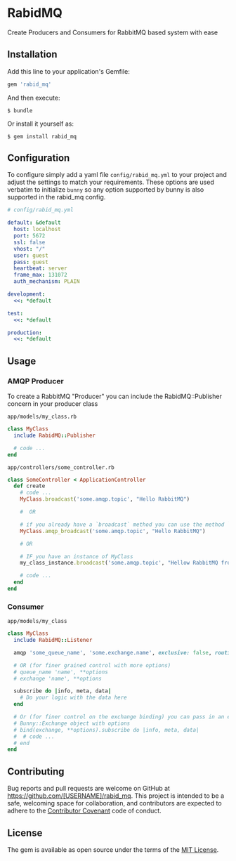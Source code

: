 # RabidMQ

Create Producers and Consumers for RabbitMQ based system with ease

## Installation

Add this line to your application's Gemfile:

```ruby
gem 'rabid_mq'
```

And then execute:

```
$ bundle
```

Or install it yourself as:

```
$ gem install rabid_mq
```

## Configuration

To configure simply add a yaml file `config/rabid_mq.yml` to your project and adjust the settings to match your requirements. These options are used verbatim to initialize `bunny` so any option supported by bunny is also supported in the rabid_mq config.

```yaml
# config/rabid_mq.yml

default: &default
  host: localhost
  port: 5672
  ssl: false
  vhost: "/"
  user: guest
  pass: guest
  heartbeat: server
  frame_max: 131072
  auth_mechanism: PLAIN

development:
  <<: *default

test:
  <<: *default

production:
  <<: *default
```

## Usage

### AMQP Producer

To create a RabbitMQ "Producer" you can include the RabidMQ::Publisher concern in your producer class

`app/models/my_class.rb`

```ruby
class MyClass
  include RabidMQ::Publisher

  # code ...
end
```

`app/controllers/some_controller.rb`

```ruby
class SomeController < ApplicationController
  def create
    # code ...
    MyClass.broadcast('some.amqp.topic', "Hello RabbitMQ")

    #  OR

    # if you already have a `broadcast` method you can use the method `amqp_broadcast`
    MyClass.amqp_broadcast('some.amqp.topic', "Hello RabbitMQ")

    # OR

    # IF you have an instance of MyClass
    my_class_instance.broadcast('some.amqp.topic', "Hellow RabbitMQ from an instance")

    # code ...
  end
end
```

### Consumer

`app/models/my_class`

```ruby
class MyClass
  include RabidMQ::Listener

  amqp 'some_queue_name', 'some.exchange.name', exclusive: false, routing_key: 'some.*.key.*.definition'

  # OR (for finer grained control with more options)
  # queue_name 'name', **options
  # exchange 'name', **options

  subscribe do |info, meta, data|
    # Do your logic with the data here
  end

  # Or (for finer control on the exchange binding) you can pass in an explicitly created
  # Bunny::Exchange object with options
  # bind(exchange, **options).subscribe do |info, meta, data|
  #  # code ...
  # end
end
```

## Contributing

Bug reports and pull requests are welcome on GitHub at <https://github.com/[USERNAME]/rabid_mq>. This project is intended to be a safe, welcoming space for collaboration, and contributors are expected to adhere to the [Contributor Covenant](http://contributor-covenant.org) code of conduct.

## License

The gem is available as open source under the terms of the [MIT License](http://opensource.org/licenses/MIT).
